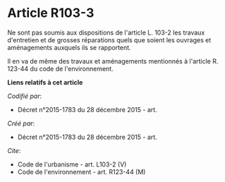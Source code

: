 # Article R103-3

Ne sont pas soumis aux dispositions de l'article L. 103-2 les travaux d'entretien et de grosses réparations quels que soient
les ouvrages et aménagements auxquels ils se rapportent. 

Il en va de même des travaux et aménagements mentionnés à l'article R. 123-44 du code de l'environnement.

**Liens relatifs à cet article**

_Codifié par_:

  - Décret n°2015-1783 du 28 décembre 2015 - art.

_Créé par_:

  - Décret n°2015-1783 du 28 décembre 2015 - art.

_Cite_:

  - Code de l'urbanisme - art. L103-2 (V)
  - Code de l'environnement - art. R123-44 (M)
